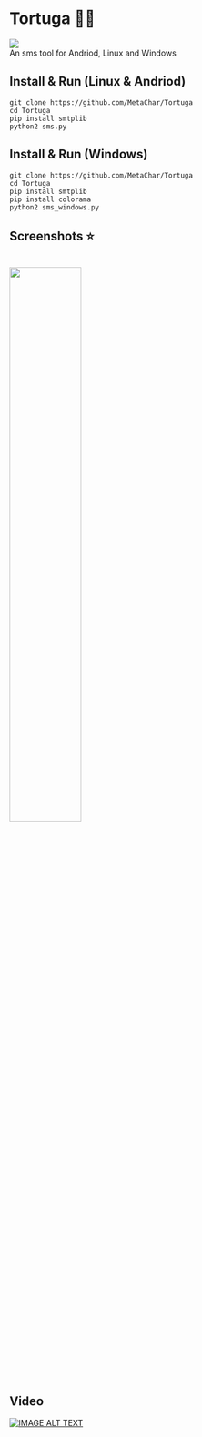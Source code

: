 # Tortuga 🐢🐢
<img src=https://img.shields.io/badge/Tested-Android%2C%20Linux%20%26%20Windows-green.svg></img><br>
An sms tool for Andriod, Linux and Windows

## Install & Run (Linux & Andriod)
```
git clone https://github.com/MetaChar/Tortuga
cd Tortuga
pip install smtplib
python2 sms.py
```

## Install & Run (Windows)
```
git clone https://github.com/MetaChar/Tortuga
cd Tortuga
pip install smtplib
pip install colorama
python2 sms_windows.py
```

## Screenshots ⭐
<br><img src="https://i.imgur.com/Ocj7HN3.png" width="50%"></img>

## Video
[![IMAGE ALT TEXT](https://i.ytimg.com/vi/VNPGNbOzvq0.jpg)](https://youtu.be/VNPGNbOzvq0 "Video Title")
